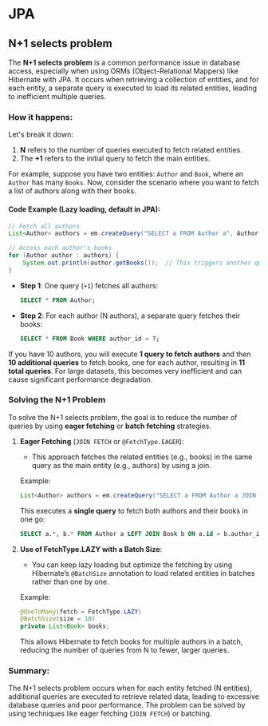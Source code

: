 # JPA

## N+1 selects problem

The **N+1 selects problem** is a common performance issue in database access, especially when using ORMs (Object-Relational Mappers) like Hibernate with JPA. It occurs when retrieving a collection of entities, and for each entity, a separate query is executed to load its related entities, leading to inefficient multiple queries.

### How it happens:
Let's break it down:

1. **N** refers to the number of queries executed to fetch related entities.
2. The **+1** refers to the initial query to fetch the main entities.

For example, suppose you have two entities: `Author` and `Book`, where an `Author` has many `Books`. Now, consider the scenario where you want to fetch a list of authors along with their books.

#### Code Example (Lazy loading, default in JPA):
```java
// Fetch all authors
List<Author> authors = em.createQuery("SELECT a FROM Author a", Author.class).getResultList();

// Access each author's books
for (Author author : authors) {
    System.out.println(author.getBooks());  // This triggers another query for each author
}
```

- **Step 1**: One query (`+1`) fetches all authors:
  ```sql
  SELECT * FROM Author;
  ```

- **Step 2**: For each author (N authors), a separate query fetches their books:
  ```sql
  SELECT * FROM Book WHERE author_id = ?;
  ```

If you have 10 authors, you will execute **1 query to fetch authors** and then **10 additional queries** to fetch books, one for each author, resulting in **11 total queries**. For large datasets, this becomes very inefficient and can cause significant performance degradation.

### Solving the N+1 Problem

To solve the N+1 selects problem, the goal is to reduce the number of queries by using **eager fetching** or **batch fetching** strategies.

1. **Eager Fetching** (`JOIN FETCH` or `@FetchType.EAGER`):
   - This approach fetches the related entities (e.g., books) in the same query as the main entity (e.g., authors) by using a join.
   
   Example:
   ```java
   List<Author> authors = em.createQuery("SELECT a FROM Author a JOIN FETCH a.books", Author.class).getResultList();
   ```
   This executes a **single query** to fetch both authors and their books in one go:
   ```sql
   SELECT a.*, b.* FROM Author a LEFT JOIN Book b ON a.id = b.author_id;
   ```

2. **Use of FetchType.LAZY with a Batch Size**:
   - You can keep lazy loading but optimize the fetching by using Hibernate’s `@BatchSize` annotation to load related entities in batches rather than one by one.
   
   Example:
   ```java
   @OneToMany(fetch = FetchType.LAZY)
   @BatchSize(size = 10)
   private List<Book> books;
   ```
   This allows Hibernate to fetch books for multiple authors in a batch, reducing the number of queries from N to fewer, larger queries.

### Summary:
The N+1 selects problem occurs when for each entity fetched (N entities), additional queries are executed to retrieve related data, leading to excessive database queries and poor performance. The problem can be solved by using techniques like eager fetching (`JOIN FETCH`) or batching.
